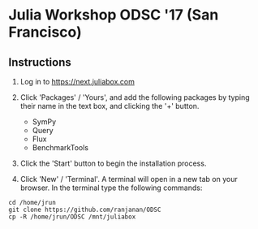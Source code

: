 # Julia Workshop ODSC '17 (San Francisco)

## Instructions

1. Log in to https://next.juliabox.com

2. Click 'Packages' / 'Yours', and add the following packages by typing their name in the text box, and clicking the '+' button.
    - SymPy
    - Query
    - Flux
    - BenchmarkTools

3. Click the 'Start' button to begin the installation process.

4. Click 'New' / 'Terminal'. A terminal will open in a new tab on your browser. In the terminal type the following commands:

```
cd /home/jrun
git clone https://github.com/ranjanan/ODSC
cp -R /home/jrun/ODSC /mnt/juliabox
```


